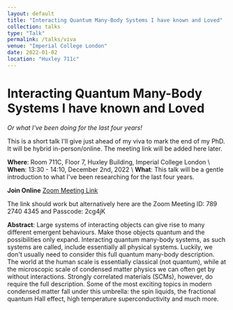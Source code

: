 ```yaml
---
layout: default
title: "Interacting Quantum Many-Body Systems I have known and Loved"
collection: talks
type: "Talk"
permalink: /talks/viva
venue: "Imperial College London"
date: 2022-01-02
location: "Huxley 711c"
---
```


# Interacting Quantum Many-Body Systems I have known and Loved
_Or what I've been doing for the last four years!_

This is a short talk I'll give just ahead of my viva to mark the end of my PhD. It will be hybrid in-person/online. The meeting link will be added here later.

__Where__: Room 711C, Floor 7, Huxley Building, Imperial College London \\
__When__: 13:30 - 14:10, December 2nd, 2022 \\
__What__:  This talk will be a gentle introduction to what I've been researching for the last four years.

__Join Online__
[Zoom Meeting Link](https://us04web.zoom.us/j/78927404345?pwd=EHNUHpxK9C5ZtuOPTcwZFdu7hAPsqb.1)

The link should work but alternatively here are the Zoom Meeting ID: 789 2740 4345 and Passcode: 2cg4jK

__Abstract__: Large systems of interacting objects can give rise to many different emergent behaviours. Make those objects quantum and the possibilities only expand. Interacting quantum many-body systems, as such systems are called, include essentially all physical systems. Luckily, we don't usually need to consider this full quantum many-body description. The world at the human scale is essentially classical (not quantum), while at the microscopic scale of condensed matter physics we can often get by without interactions. Strongly correlated materials (SCMs), however, do require the full description. Some of the most exciting topics in modern condensed matter fall under this umbrella: the spin liquids, the fractional quantum Hall effect, high temperature superconductivity and much more.







